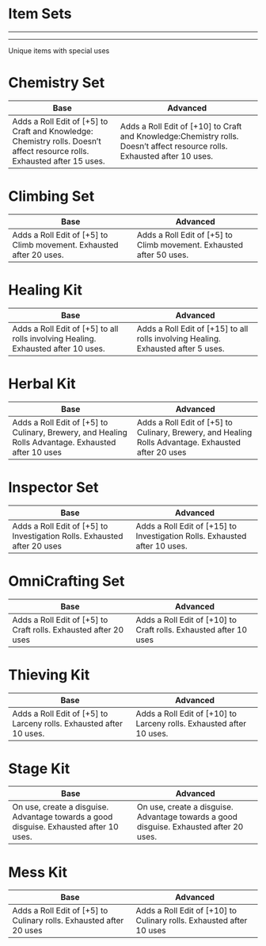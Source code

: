 # Item Sets
________________________________________
________________________________________

Unique items with special uses

# Chemistry Set

| Base                                                                                                                       | Advanced                                                                                                                   |
| -------------------------------------------------------------------------------------------------------------------------- | -------------------------------------------------------------------------------------------------------------------------- |
| Adds a Roll Edit of \[+5] to Craft and Knowledge: Chemistry rolls. Doesn’t affect resource rolls. Exhausted after 15 uses. | Adds a Roll Edit of \[+10] to Craft and Knowledge:Chemistry rolls. Doesn’t affect resource rolls. Exhausted after 10 uses. |

# Climbing Set

| Base                                                                  | Advanced                                                              |
| --------------------------------------------------------------------- | --------------------------------------------------------------------- |
| Adds a Roll Edit of \[+5] to Climb movement. Exhausted after 20 uses. | Adds a Roll Edit of \[+5] to Climb movement. Exhausted after 50 uses. |

# Healing Kit

| Base                                                                               | Advanced                                                                           |
| ---------------------------------------------------------------------------------- | ---------------------------------------------------------------------------------- |
| Adds a Roll Edit of \[+5] to all rolls involving Healing. Exhausted after 10 uses. | Adds a Roll Edit of \[+15] to all rolls involving Healing. Exhausted after 5 uses. |

# Herbal Kit

| Base                                                                                                 | Advanced                                                                                             |
| ---------------------------------------------------------------------------------------------------- | ---------------------------------------------------------------------------------------------------- |
| Adds a Roll Edit of \[+5] to Culinary, Brewery, and Healing Rolls Advantage. Exhausted after 10 uses | Adds a Roll Edit of \[+5] to Culinary, Brewery, and Healing Rolls Advantage. Exhausted after 20 uses |

# Inspector Set

| Base                                                                      | Advanced                                                                    |
| ------------------------------------------------------------------------- | --------------------------------------------------------------------------- |
| Adds a Roll Edit of \[+5] to Investigation Rolls. Exhausted after 20 uses | Adds a Roll Edit of \[+15] to Investigation Rolls. Exhausted after 10 uses. |

# OmniCrafting Set

| Base                                                              | Advanced                                                           |
| ----------------------------------------------------------------- | ------------------------------------------------------------------ |
| Adds a Roll Edit of \[+5] to Craft rolls. Exhausted after 20 uses | Adds a Roll Edit of \[+10] to Craft rolls. Exhausted after 10 uses |

# Thieving Kit

| Base                                                                 | Advanced                                                              |
| -------------------------------------------------------------------- | --------------------------------------------------------------------- |
| Adds a Roll Edit of \[+5] to Larceny rolls. Exhausted after 10 uses. | Adds a Roll Edit of \[+10] to Larceny rolls. Exhausted after 10 uses. |

# Stage Kit

| Base                                                                                   | Advanced                                                                               |
| -------------------------------------------------------------------------------------- | -------------------------------------------------------------------------------------- |
| On use, create a disguise. Advantage towards a good disguise. Exhausted after 10 uses. | On use, create a disguise. Advantage towards a good disguise. Exhausted after 20 uses. |

# Mess Kit

| Base                                                                 | Advanced                                                              |
| -------------------------------------------------------------------- | --------------------------------------------------------------------- |
| Adds a Roll Edit of \[+5] to Culinary rolls. Exhausted after 20 uses | Adds a Roll Edit of \[+10] to Culinary rolls. Exhausted after 10 uses |

